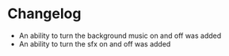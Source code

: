 # Changelog

* An ability to turn the background music on and off was added
* An ability to turn the sfx on and off was added